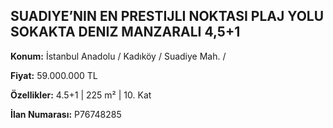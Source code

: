 ## SUADIYE’NIN EN PRESTIJLI NOKTASI PLAJ YOLU SOKAKTA DENIZ MANZARALI 4,5+1

**Konum:** İstanbul Anadolu / Kadıköy / Suadiye Mah. /

**Fiyat:** 59.000.000 TL

**Özellikler:** 4.5+1 | 225 m² | 10. Kat

**İlan Numarası:** P76748285
